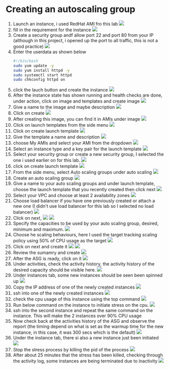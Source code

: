 # Creating an autoscaling group 

1. Launch an instance, i used RedHat AMI fro this lab
![](/img/01launch-instance.png)
2. fill in the requirement for the instance 
![](/img/02choose-xter.png)
3. Create a security group andf allow port 22 and port 80 from your IP (although in this project, i opened up the port to all traffic, this is not a good practice)
![](/img/03create-sg.png)
4. Enter the userdata as shown below 
    ```bash
    #!/bin/bash
    sudo yum update -y 
    sudo yum install httpd -y
    sudo systemctl start httpd
    sudo chkconfig httpd on
    ```
5. click the lauch button and create the instance 
![](/img/05launch.png)
6. After the instance state has shown running and health checks are done, under action, click on image and templates and create image 
![](/img/06create-image.png)
7. Give a name to the image and maybe description
![](/img/07name-image.png)
8. Click on create
![](/img/08create.png)
9. After creating this image, you can find it in AMIs under image
![](/img/09view-image.png)
10. Click on launch templates from the side menu
![](/img/10launch-templates.png)
11. Click on create launch template
![](/img/11.click.png)
12.  Give the template a name and description
![](/img/12name-template.png)
13. choose My AMIs and select your AMI from the dropdown 
![](/img/13choose-ami.png)
14. Select an instance type and a key pair for the launch template
![](/img/14choose-setting.png)
15. Select your security group or create a new security group, I selected the one i used earlier on for this lab.
![](/img/15choose-sg.png)
16. click on create launch template
![](/img/16click-create.png)
17. From the side menu, select Auto scaling groups under auto scaling
![](/img/17create-asg.png)
18. Create an auto scaling group
![](/img/18create-it.png)
19. Give a name to your auto scaling groups and under launch template, choose the launch template that you recently created then click next
![](/img/19nameit.png)
20. Select your VPC and choose at least 2 availability zones
![](/img/21availabilityzone.png)
21. Choose load balancer if you have one previously created or attach a new one (I didn't use load balancer for this lab so I selected no load balancer)
![](/img/22No-ELB.png)
22. Click on next, 
![](/img/23next.png)
![](/img/24next.png)
23. Specify the capacities to be used by your auto scaling group, desired, minimum and maximum.
![](/img/24specify-capacitty.png)
24. Choose he scaling behaviours, here I used the target tracking scaling policy using 50% of CPU usage as the target
![](/img/25scaling.png)
25. Click on next and create it
![](/img/26next.png)
![](/img/27next.png)
26. Review the sumamry and create
![](/img/28review-create.png)
27. After the ASG is ready, click on it
![](/img/29the-asg.png)
28. Under activities, check the activity history, the activity history of the desired capacity should be visible here.
![](/img/30autoscaling.png)
29. Under instances tab, some new instances should be seen been spinned up
![](/img/31new-instances.png)
30. Copy the IP address of one of the newly created instances
![](/img/32first-instance.png)
31. ssh into one of the newly created instances
![](/img/33login-ssh.png)
32. check the cpu usage of this instance using the top command 
![](/img/35cpu-usage.png)
33. Run below command on the instance to initiate stress on the cpu.
![](/img/36%20new-usage2.PNG)
34. ssh into the second instance and repeat the same command on the instance. This will make the 2 instances over 90% CPU usage
35. Now check back at the activities history of the ASG and observe the report (the timing depend on what is set as the warmup time for the new instance, in this case, it was 300 secs which is the default)
![](/img/37newinstance.png)
36. Under the instance tab, there si also a new instance just been initiated
![](/img/38creatingnew.png)
37. Stop the stress process by killing the pid of the process
![](/img/39stresskilled2.PNG)
38. After about 25 minutes that the stress has been killed, checking through the activity log, some instances are being terminated due to inactivity 
![](/img/40terminating.png)
